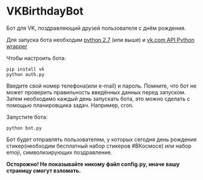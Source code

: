 # VKBirthdayBot

Бот для VK, поздравляющий друзей пользователя с днём рождения.

Для запуска бота необходим [python 2.7](python.org) (или выше) и [vk.com API Python wrapper](https://pypi.python.org/pypi/vk/2.0.2)

Чтобы настроить бота:
```
pip install vk
python auth.py
```

Введите свой номер телефона(или e-mail) и пароль. Помните, что бот не может проверить правильность введённых данных перед запуском.
Затем необходимо каждый день запускать бота, это можно сделать с помощью планировщика задач. Например, cron.

Запустите бота:

```
python bot.py
```

Бот будет отправлять пользователям, у которых сегодня день рождения стикер(необходим бесплатный набор стикеров #ВКосмосе) или набор emoji, символизирующих поздравление.

**Осторожно! Не показывайте никому файл config.py, иначе вашу страницу смогут взломать.**

